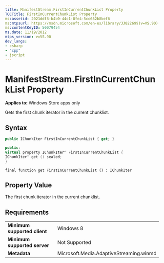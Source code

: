 ```yaml
---
title: ManifestStream.FirstInCurrentChunkList Property
TOCTitle: FirstInCurrentChunkList Property
ms:assetid: 2021ddf8-b4b9-44c1-8fe4-5cc652b8bef6
ms:mtpsurl: https://msdn.microsoft.com/en-us/library/JJ822699(v=VS.90)
ms:contentKeyID: 50079454
ms.date: 11/19/2012
mtps_version: v=VS.90
dev_langs:
- csharp
- "cpp"
- jscript
---
```


# ManifestStream.FirstInCurrentChunkList Property

**Applies to:** Windows Store apps only

Gets the first chunk iterator in the current chunklist.

## Syntax

```csharp
public IChunkIter FirstInCurrentChunkList { get; }
```

```cpp
public:
virtual property IChunkIter^ FirstInCurrentChunkList {
IChunkIter^ get () sealed;
}
```

```jscript
final function get FirstInCurrentChunkList () : IChunkIter
```

## Property Value

The first chunk iterator in the current chunklist.

## Requirements

|||
|--- |--- |
|**Minimum supported client**|Windows 8|
|**Minimum supported server**|Not Supported|
|**Metadata**|Microsoft.Media.AdaptiveStreaming.winmd|

